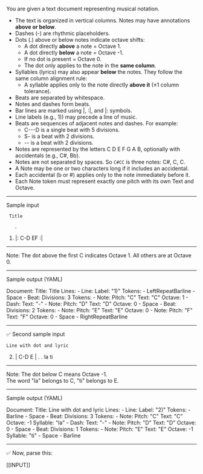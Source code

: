 You are given a text document representing musical notation.

- The text is organized in vertical columns. Notes may have annotations **above or below**.
- Dashes (-) are rhythmic placeholders.
- Dots (.) above or below notes indicate octave shifts:
  - A dot directly **above** a note = Octave 1.
  - A dot directly **below** a note = Octave -1.
  - If no dot is present = Octave 0.
  - The dot only applies to the note in the **same column**.
- Syllables (lyrics) may also appear **below** the notes. They follow the same column alignment rule:
  - A syllable applies only to the note directly **above it** (±1 column tolerance).
- Beats are separated by whitespace.
- Notes and dashes form beats.
- Bar lines are marked using |, :|, and |: symbols.
- Line labels (e.g., 1)) may precede a line of music.
- Beats are sequences of adjacent notes and dashes. For example:
    - C---D is a single beat with 5 divisions.
    - S- is a beat with 2 divisions.
    - -- is a beat with 2 divisions.
- Notes are represented by the letters C D E F G A B, optionally with accidentals (e.g., C#, Bb).
- Notes are not separated by spaces. So `C#CC` is three notes: C#, C, C.
- A Note may be one or two characters long if it includes an accidental.
- Each accidental (b or #) applies only to the note immediately before it.
- Each Note token must represent exactly one pitch with its own Text and Octave.

---

Sample input

     Title

       .
1)  |: C-D EF :|

---

Note: The dot above the first C indicates Octave 1. All others are at Octave 0.

---

Sample output (YAML)

Document:
  Title: Title
  Lines:
    - Line:
        Label: "1)"
        Tokens:
          - LeftRepeatBarline
          - Space
          - Beat:
              Divisions: 3
              Tokens:
                - Note:
                    Pitch: "C"
                    Text: "C"
                    Octave: 1
                - Dash:
                    Text: "-"
                - Note:
                    Pitch: "D"
                    Text: "D"
                    Octave: 0
          - Space
          - Beat:
              Divisions: 2
              Tokens:
                - Note:
                    Pitch: "E"
                    Text: "E"
                    Octave: 0
                - Note:
                    Pitch: "F"
                    Text: "F"
                    Octave: 0
          - Space
          - RightRepeatBarline

---

✅ Second sample input

    Line with dot and lyric

2)  |  C-D E |
       .     .
     la      ti

---

Note: The dot below C means Octave -1.  
The word "la" belongs to C, "ti" belongs to E.

---

Sample output (YAML)

Document:
  Title: Line with dot and lyric
  Lines:
    - Line:
        Label: "2)"
        Tokens:
          - Barline
          - Space
          - Beat:
              Divisions: 3
              Tokens:
                - Note:
                    Pitch: "C"
                    Text: "C"
                    Octave: -1
                    Syllable: "la"
                - Dash:
                    Text: "-"
                - Note:
                    Pitch: "D"
                    Text: "D"
                    Octave: 0
          - Space
          - Beat:
              Divisions: 1
              Tokens:
                - Note:
                    Pitch: "E"
                    Text: "E"
                    Octave: -1
                    Syllable: "ti"
          - Space
          - Barline

---

✅ Now, parse this:

[[INPUT]]

